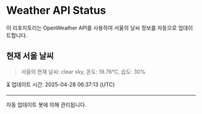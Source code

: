 
# Weather API Status

이 리포지토리는 OpenWeather API를 사용하여 서울의 날씨 정보를 자동으로 업데이트합니다.

## 현재 서울 날씨
> 서울의 현재 날씨: clear sky, 온도: 19.76°C, 습도: 30%

⏳ 업데이트 시간: 2025-04-28 06:37:13 (UTC)

---
자동 업데이트 봇에 의해 관리됩니다.
